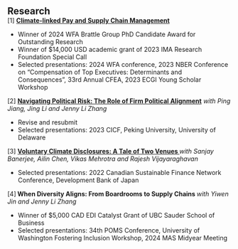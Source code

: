  
<h2 id="research" style="margin: 2px 0px 0px;"> <br> 
<br> Research</h2>


<div>
  <div class="title"> [1] <strong> <a href="https://papers.ssrn.com/sol3/papers.cfm?abstract_id=4847937">Climate-linked Pay and Supply Chain Management</a> </strong>  </div>
  <ul>
    <li>   Winner of 2024 WFA Brattle Group PhD Candidate Award for Outstanding Research  <br></li>
     <li>   Winner of $14,000 USD academic grant of 2023 IMA Research Foundation Special Call<br></li>
     <li>   Selected presentations: 2024 WFA conference, 2023 NBER Conference on “Compensation of Top Executives: Determinants and Consequences”, 33rd Annual CFEA, 2023 ECGI Young Scholar Workshop </li>
  
  </ul>

</div>

  
<div>
<div class="title"> [2] <strong><a href="https://papers.ssrn.com/sol3/papers.cfm?abstract_id=4430507">Navigating Political Risk: The Role of Firm Political Alignment</a></strong> <em> with Ping Jiang, Jing Li and Jenny Li Zhang  </em> </div>
 <ul>
     <li>  Revise and resubmit </li>
  <li>  Selected presentations: 2023 CICF, Peking University, University of Delaware</li>
 
  </ul>

</div>

 
<div>
    <div class="title"> [3] <strong> <a href="https://papers.ssrn.com/sol3/papers.cfm?abstract_id=4575733">Voluntary Climate Disclosures: A Tale of Two Venues </a></strong> <em> with Sanjay Banerjee, Ailin Chen, Vikas
Mehrotra and Rajesh Vijayaraghavan </em> </div>
 <ul>
     <li> Selected presentations:  2022 Canadian Sustainable Finance Network Conference, Development Bank of Japan</li>
   
  </ul>
 
</div>
 
 
<div>
 <div class="title"> [4]<strong> When Diversity Aligns: From Boardrooms to Supply Chains </strong> <em> with Yiwen Jin and Jenny Li Zhang</em> </div>
 <ul>
     <li>  Winner of $5,000 CAD EDI Catalyst Grant of UBC Sauder School of Business</li>
   <li>   Selected presentations: 34th POMS Conference, University of Washington Fostering Inclusion Workshop, 2024 MAS Midyear Meeting</li>
  

  </ul>
 
</div>

  

 
